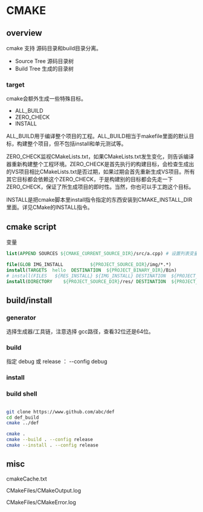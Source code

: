# CMAKE

## overview

cmake 支持 源码目录和build目录分离。
- Source Tree 源码目录树
- Build Tree 生成的目录树

### target
cmake会额外生成一些特殊目标。
- ALL_BUILD
- ZERO_CHECK
- INSTALL

ALL_BUILD用于编译整个项目的工程。ALL_BUILD相当于makefile里面的默认目标，构建整个项目，但不包括install和单元测试等。

ZERO_CHECK监视CMakeLists.txt，如果CMakeLists.txt发生变化，则告诉编译器重新构建整个工程环境。ZERO_CHECK是首先执行的构建目标，会检查生成出的VS项目相比CMakeLists.txt是否过期，如果过期会首先重新生成VS项目。所有其它目标都会依赖这个ZERO_CHECK，于是构建别的目标都会先走一下ZERO_CHECK，保证了所生成项目的即时性。当然，你也可以手工跑这个目标。

INSTALL是把cmake脚本里install指令指定的东西安装到CMAKE_INSTALL_DIR里面。详见CMake的INSTALL指令。

## cmake script


变量

``` cmake
list(APPEND SOURCES ${CMAKE_CURRENT_SOURCE_DIR}/src/a.cpp) # 设置列表变量
```


``` cmake
file(GLOB IMG_INSTALL          ${PROJECT_SOURCE_DIR}/img/*.*)
install(TARGETS  hello  DESTINATION  ${PROJECT_BINARY_DIR}/Bin)
# install(FILES   ${RES_INSTALL} ${IMG_INSTALL} DESTINATION  ${PROJECT_BINARY_DIR}/Bin/)
install(DIRECTORY    ${PROJECT_SOURCE_DIR}/res/ DESTINATION  ${PROJECT_BINARY_DIR}/Bin/res)
```

## build/install


### generator
选择生成器/工具链，注意选择 gcc路径，查看32位还是64位。

### build
指定 debug 或 release ： --config debug

### install


### build shell

``` bash

git clone https://www.github.com/abc/def
cd def_build
cmake ../def

cmake .
cmake --build . --config release
cmake --install . --config release
```


## misc

cmakeCache.txt

CMakeFiles/CMakeOutput.log

CMakeFiles/CMakeError.log